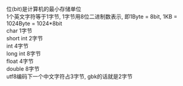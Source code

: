 位(bit)是计算机的最小存储单位   
1个英文字符等于1字节, 1字节用8位二进制数表示, 即1Byte = 8bit, 1KB = 1024Byte = 1024*8bit   
char 1字节   
short int 2字节   
int 4字节   
long int 8字节   
float 4字节   
double 8字节   
utf8编码下一个中文字符占3字节, gbk的话就是2字节
